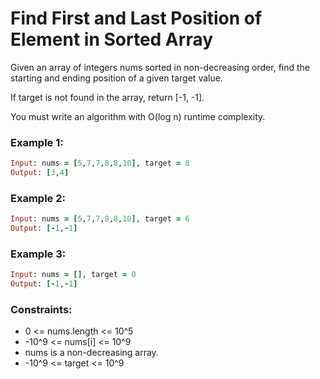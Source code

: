 # Find First and Last Position of Element in Sorted Array

Given an array of integers nums sorted in non-decreasing order, find the starting and ending position of a given target value.

If target is not found in the array, return [-1, -1].

You must write an algorithm with O(log n) runtime complexity.

### Example 1:
```ruby
Input: nums = [5,7,7,8,8,10], target = 8
Output: [3,4]
```
### Example 2:
```ruby
Input: nums = [5,7,7,8,8,10], target = 6
Output: [-1,-1]
```
### Example 3:
```ruby
Input: nums = [], target = 0
Output: [-1,-1]
```
### Constraints:

- 0 <= nums.length <= 10^5
- -10^9 <= nums[i] <= 10^9
- nums is a non-decreasing array.
- -10^9 <= target <= 10^9